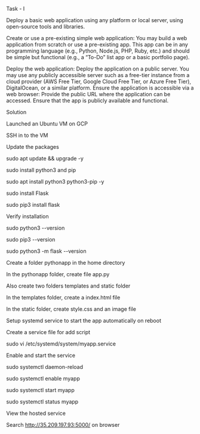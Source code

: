 Task - I

Deploy a basic web application using any platform or local server, using open-source tools and libraries.

Create or use a pre-existing simple web application: You may build a web application from scratch or use a pre-existing app. This app can be in any programming language (e.g., Python, Node.js, PHP, Ruby, etc.) and should be simple but functional (e.g., a “To-Do” list app or a basic portfolio page).

Deploy the web application: Deploy the application on a public server. You may use any publicly accessible server such as a free-tier instance from a cloud provider (AWS Free Tier, Google Cloud Free Tier, or Azure Free Tier), DigitalOcean, or a similar platform. Ensure the application is accessible via a web browser: Provide the public URL where the application can be accessed. Ensure that the app is publicly available and functional.

Solution

Launched an Ubuntu VM on GCP

SSH in to the VM

Update the packages

sudo apt update && upgrade -y


sudo install python3 and pip

sudo apt install python3 python3-pip -y

sudo install Flask

sudo pip3 install flask


Verify installation

sudo python3 --version

sudo pip3 --version

sudo python3 -m flask --version


Create a folder pythonapp in the home directory

In the pythonapp folder, create file app.py

Also create two folders templates and static folder

In the templates folder, create a index.html file

In the static folder, create style.css and an image file

Setup systemd service to start the app automatically on reboot 

Create a service file for add script

sudo vi /etc/systemd/system/myapp.service

Enable and start the service 

sudo systemctl daemon-reload

sudo systemctl enable myapp

sudo systemctl start myapp

sudo systemctl status myapp


View the hosted service 

Search http://35.209.197.93:5000/ on browser
